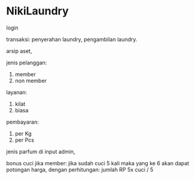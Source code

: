 # NikiLaundry

login

transaksi: penyerahan laundry, pengambilan laundry.

arsip aset,

jenis pelanggan:
1. member
2. non member

layanan:
1. kilat
2. biasa

pembayaran:
1. per Kg
2. per Pcs

jenis parfum di input admin,

bonus cuci jika member: jika sudah cuci 5 kali maka yang ke 6 akan dapat potongan harga, dengan perhitungan:
jumlah RP 5x cuci / 5



